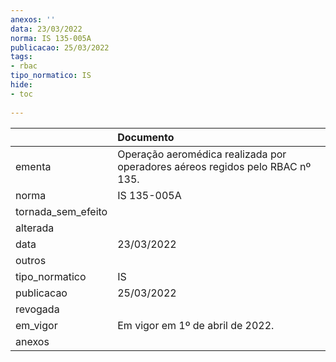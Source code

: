 ```yaml
---
anexos: ''
data: 23/03/2022
norma: IS 135-005A
publicacao: 25/03/2022
tags:
- rbac
tipo_normatico: IS
hide: 
- toc 
 
---
```


|                    | Documento                                                                     |
|:-------------------|:------------------------------------------------------------------------------|
| ementa             | Operação aeromédica realizada por operadores aéreos regidos pelo RBAC nº 135. |
| norma              | IS 135-005A                                                                   |
| tornada_sem_efeito |                                                                               |
| alterada           |                                                                               |
| data               | 23/03/2022                                                                    |
| outros             |                                                                               |
| tipo_normatico     | IS                                                                            |
| publicacao         | 25/03/2022                                                                    |
| revogada           |                                                                               |
| em_vigor           | Em vigor em 1º de abril de 2022.                                              |
| anexos             |                                                                               |